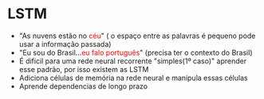 # LSTM
- "As nuvens estão no <font color='red'>céu</font>" ( o espaço entre as palavras é pequeno pode usar a informação passada)
- "Eu sou do Brasil...<font color='red'>eu falo português</font>" (precisa ter o contexto do Brasil)
- É dificil para uma rede neural recorrente "simples(1º caso)" aprender esse padrão, por isso existem as LSTM
- Adiciona células de memória na rede neural e manipula essas células
- Aprende dependencias de longo prazo
